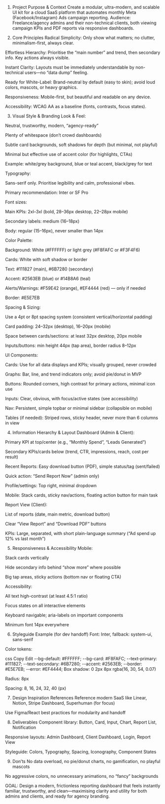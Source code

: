 1. Project Purpose & Context
Create a modular, ultra-modern, and scalable UI kit for a cloud SaaS platform that automates monthly Meta (Facebook/Instagram) Ads campaign reporting.
Audience: Freelance/agency admins and their non-technical clients, both viewing campaign KPIs and PDF reports via responsive dashboards.

2. Core Principles
Radical Simplicity: Only show what matters; no clutter, minimalism-first, always clear.

Effortless Hierarchy: Prioritise the “main number” and trend, then secondary info. Key actions always visible.

Instant Clarity: Layouts must be immediately understandable by non-technical users—no “data dump” feeling.

Ready for White-Label: Brand-neutral by default (easy to skin); avoid loud colors, mascots, or heavy graphics.

Responsiveness: Mobile-first, but beautiful and readable on any device.

Accessibility: WCAG AA as a baseline (fonts, contrasts, focus states).

3. Visual Style & Branding
Look & Feel:

Neutral, trustworthy, modern, “agency-ready”

Plenty of whitespace (don’t crowd dashboards)

Subtle card backgrounds, soft shadows for depth (but minimal, not playful)

Minimal but effective use of accent color (for highlights, CTAs)

Example: white/grey background, blue or teal accent, black/grey for text

Typography:

Sans-serif only. Prioritise legibility and calm, professional vibes.

Primary recommendation: Inter or SF Pro

Font sizes:

Main KPIs: 2xl–3xl (bold, 28–36px desktop, 22–28px mobile)

Secondary labels: medium (16–18px)

Body: regular (15–16px), never smaller than 14px

Color Palette:

Background: White (#FFFFFF) or light grey (#F8FAFC or #F3F4F6)

Cards: White with soft shadow or border

Text: #111827 (main), #6B7280 (secondary)

Accent: #2563EB (blue) or #14B8A6 (teal)

Alerts/Warnings: #F59E42 (orange), #EF4444 (red) — only if needed

Border: #E5E7EB

Spacing & Sizing:

Use a 4pt or 8pt spacing system (consistent vertical/horizontal padding)

Card padding: 24–32px (desktop), 16–20px (mobile)

Space between cards/sections: at least 32px desktop, 20px mobile

Inputs/buttons: min height 44px (tap area), border radius 8–12px

UI Components:

Cards: Use for all data displays and KPIs; visually grouped, never crowded

Graphs: Bar, line, and trend indicators only; avoid pie/donut in MVP

Buttons: Rounded corners, high contrast for primary actions, minimal icon use

Inputs: Clear, obvious, with focus/active states (see accessibility)

Nav: Persistent, simple topbar or minimal sidebar (collapsible on mobile)

Tables (if needed): Striped rows, sticky header, never more than 6 columns in view

4. Information Hierarchy & Layout
Dashboard (Admin & Client):

Primary KPI at top/center (e.g., “Monthly Spend”, “Leads Generated”)

Secondary KPIs/cards below (trend, CTR, impressions, reach, cost per result)

Recent Reports: Easy download button (PDF), simple status/tag (sent/failed)

Quick action: “Send Report Now” (admin only)

Profile/settings: Top right, minimal dropdown

Mobile: Stack cards, sticky nav/actions, floating action button for main task

Report View (Client):

List of reports (date, main metric, download button)

Clear “View Report” and “Download PDF” buttons

KPIs: Large, separated, with short plain-language summary (“Ad spend up 12% vs last month”)

5. Responsiveness & Accessibility
Mobile:

Stack cards vertically

Hide secondary info behind “show more” where possible

Big tap areas, sticky actions (bottom nav or floating CTA)

Accessibility:

All text high-contrast (at least 4.5:1 ratio)

Focus states on all interactive elements

Keyboard navigable; aria-labels on important components

Minimum font 14px everywhere

6. Styleguide Example (for dev handoff)
Font: Inter, fallback: system-ui, sans-serif

Color tokens:

css
Copy
Edit
--bg-default: #FFFFFF;
--bg-card: #F8FAFC;
--text-primary: #111827;
--text-secondary: #6B7280;
--accent: #2563EB;
--border: #E5E7EB;
--error: #EF4444;
Box shadow: 0 2px 8px rgba(16, 30, 54, 0.07)

Radius: 8px

Spacing: 8, 16, 24, 32, 40 (px)

7. Design Inspiration References
Reference modern SaaS like Linear, Notion, Stripe Dashboard, Superhuman (for focus)

Use Figma/React best practices for modularity and handoff

8. Deliverables
Component library: Button, Card, Input, Chart, Report List, Notification

Responsive layouts: Admin Dashboard, Client Dashboard, Login, Report View

Styleguide: Colors, Typography, Spacing, Iconography, Component States

9. Don’ts
No data overload, no pie/donut charts, no gamification, no playful mascots

No aggressive colors, no unnecessary animations, no “fancy” backgrounds

GOAL:
Design a modern, frictionless reporting dashboard that feels instantly familiar, trustworthy, and clean—maximising clarity and utility for both admins and clients, and ready for agency branding.

